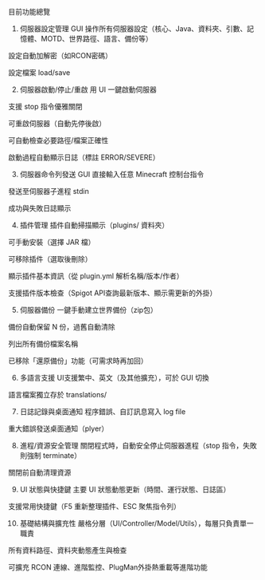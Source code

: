 目前功能總覽
1. 伺服器設定管理
 GUI 操作所有伺服器設定（核心、Java、資料夾、引數、記憶體、MOTD、世界路徑、語言、備份等）

 設定自動加解密（如RCON密碼）

 設定檔案 load/save

2. 伺服器啟動/停止/重啟
 用 UI 一鍵啟動伺服器

 支援 stop 指令優雅關閉

 可重啟伺服器（自動先停後啟）

 可自動檢查必要路徑/檔案正確性

 啟動過程自動顯示日誌（標註 ERROR/SEVERE）

3. 伺服器命令列發送
 GUI 直接輸入任意 Minecraft 控制台指令

 發送至伺服器子進程 stdin

成功與失敗日誌顯示

4. 插件管理
 插件自動掃描顯示（plugins/ 資料夾）

 可手動安裝（選擇 JAR 檔）

 可移除插件（選取後刪除）

 顯示插件基本資訊（從 plugin.yml 解析名稱/版本/作者）

 支援插件版本檢查（Spigot API查詢最新版本、顯示需更新的外掛）

5. 伺服器備份
 一鍵手動建立世界備份（zip包）

 備份自動保留 N 份，過舊自動清除

 列出所有備份檔案名稱

 已移除「還原備份」功能（可需求時再加回）

6. 多語言支援
 UI支援繁中、英文（及其他擴充），可於 GUI 切換

 語言檔案獨立存於 translations/

7. 日誌記錄與桌面通知
 程序錯誤、自訂訊息寫入 log file

 重大錯誤發送桌面通知（plyer）

8. 進程/資源安全管理
 關閉程式時，自動安全停止伺服器進程（stop 指令，失敗則強制 terminate）

 關閉前自動清理資源

9. UI 狀態與快捷鍵
 主要 UI 狀態動態更新（時間、運行狀態、日誌區）

 支援常用快捷鍵（F5 重新整理插件、ESC 聚焦指令列）

10. 基礎結構與擴充性
 嚴格分層（UI/Controller/Model/Utils），每層只負責單一職責

 所有資料路徑、資料夾動態產生與檢查

 可擴充 RCON 連線、進階監控、PlugMan外掛熱重載等進階功能

